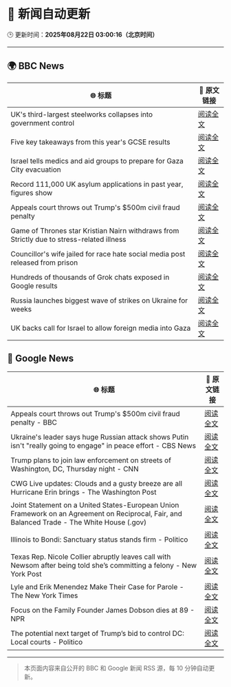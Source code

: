 # 🧠 新闻自动更新

🕒 更新时间：**2025年08月22日 03:00:16（北京时间）**

---

## 🌍 BBC News

| 🌐 标题 | 🔗 原文链接 |
|--------|-------------|
| UK's third-largest steelworks collapses into government control | [阅读全文](https://www.bbc.com/news/articles/cy0818y4jdlo?at_medium=RSS&at_campaign=rss) |
| Five key takeaways from this year's GCSE results | [阅读全文](https://www.bbc.com/news/articles/c70x5j8z34do?at_medium=RSS&at_campaign=rss) |
| Israel tells medics and aid groups to prepare for Gaza City evacuation | [阅读全文](https://www.bbc.com/news/articles/cq589y168e1o?at_medium=RSS&at_campaign=rss) |
| Record 111,000 UK asylum applications in past year, figures show | [阅读全文](https://www.bbc.com/news/articles/cwy1kxv8xewo?at_medium=RSS&at_campaign=rss) |
| Appeals court throws out Trump's $500m civil fraud penalty | [阅读全文](https://www.bbc.com/news/articles/c5y09q1zgg8o?at_medium=RSS&at_campaign=rss) |
| Game of Thrones star Kristian Nairn withdraws from Strictly due to stress-related illness | [阅读全文](https://www.bbc.com/news/articles/c74d71j4433o?at_medium=RSS&at_campaign=rss) |
| Councillor's wife jailed for race hate social media post released from prison | [阅读全文](https://www.bbc.com/news/articles/c5yl7p4l11po?at_medium=RSS&at_campaign=rss) |
| Hundreds of thousands of Grok chats exposed in Google results | [阅读全文](https://www.bbc.com/news/articles/cdrkmk00jy0o?at_medium=RSS&at_campaign=rss) |
| Russia launches biggest wave of strikes on Ukraine for weeks | [阅读全文](https://www.bbc.com/news/articles/c62wj8yje2eo?at_medium=RSS&at_campaign=rss) |
| UK backs call for Israel to allow foreign media into Gaza | [阅读全文](https://www.bbc.com/news/articles/c05ed10zqj8o?at_medium=RSS&at_campaign=rss) |

## 📰 Google News

| 🌐 标题 | 🔗 原文链接 |
|--------|-------------|
| Appeals court throws out Trump's $500m civil fraud penalty - BBC | [阅读全文](https://news.google.com/rss/articles/CBMiWkFVX3lxTE44RngzQWxqQTMyRzJGa2FBWTJmenRQZTlGbzVheFVKaVBuSnEzYURSek9rMWRWQUZKZEl6UFhrZ0p2b2dzWlUySXdjSHRiUUFDbUlwQVpLRk96QdIBX0FVX3lxTFBxSXNCREJoZzdVeDVBQ09OUE9xcXM3VGxvdzVGcERENGR0TXpqODF4TXBFTzhDTDJQMm9MZ2hiQ0dKQ3drRk9hamZfS0JlQ3FTbVN6ZlZpeEE2UmdtVWZF?oc=5) |
| Ukraine's leader says huge Russian attack shows Putin isn't "really going to engage" in peace effort - CBS News | [阅读全文](https://news.google.com/rss/articles/CBMiigFBVV95cUxQOXF2NzlKSDYwN0xfX2N1TGk2NXZLXzc2blFPbGgtM2YtMnpDSkR3ampFdEZTSWRsem5xOVJ3bnJwWmRseU8zU1p3YzNpNDlqcmNIbjBYd3JwYXl3bDlWX0hCcG4wOUIyTWhCMzNjU01idl9VN0pfZ29xSjY2S0RmRWtmRk1jS1BoMGfSAY8BQVVfeXFMUFE0M3BscU42VVBCbThleHR6dnloa2VrY1VPRVdoRTVRd2Fxc1RjQnU5WXNaUTJyaHU4dTh2bXN1UkFnbko4ek5tT2hocFhPWUstYWJzU2FUWG5lSVl1X1FIcmV1RHhYQWM1N0M0TmswOG5pMWxWYlRDc05xSWx2d2lic3VfR2drY3dBU1NLcGs?oc=5) |
| Trump plans to join law enforcement on streets of Washington, DC, Thursday night - CNN | [阅读全文](https://news.google.com/rss/articles/CBMigAFBVV95cUxNMnc1ZjJrU0VQc2NObHJ0dnUydFFZTVlKLTlpaWRVaFVpZ1lqdElpdnNiYngtNWFiaDlJYzcyZGktOWhTUGZSVWQ2Ykp0dEhVV3poc0hIcmt4QlpFLXBKUFlVYzZvc2dnMHBGWENDdUlpekthZ3pZb1Z0R01QVFRiNdIBhgFBVV95cUxPUlVRbXAyN2p3WVptVTZkRGM2WGg1QldDdkJOU2tXUzh1ZFB5V0NWS3lKaWdUYjdrbkx6SFVXR213ZnhTUHFSQWtCMHVBdzM2UHV4ZFBsdFJReHYwVGRnWWJaeDYtV0w4MkxzYzhnN051UnNkaE55dXo4X0lRWkJPNkxFXzlxUQ?oc=5) |
| CWG Live updates: Clouds and a gusty breeze are all Hurricane Erin brings - The Washington Post | [阅读全文](https://news.google.com/rss/articles/CBMikgFBVV95cUxQYXVacWdDY0R6VUVaYnBOdFl4UVFsdVFMcGcyVVEzVFVmeUpSTGg5MG43VGJucWE1QjJvakdpc2JFNHhIc1FXblFTaWtCa1pkbHlrYmhCQUFpUkpEME00YU9oWmlkdXFvZV9NWnFIWTJqNUctRXdneW9Mdi12MmtsUVJUZXhxRU84ZkUtTU5FbWQxUQ?oc=5) |
| Joint Statement on a United States-European Union Framework on an Agreement on Reciprocal, Fair, and Balanced Trade - The White House (.gov) | [阅读全文](https://news.google.com/rss/articles/CBMi_wFBVV95cUxNYmFWSGtzbXNPT0ZHVEdwTWotZEJJdGFiQUlHR3FWN0tjVnpEZTBSNWVFMHdVeTEtOEZwZWd3Tl91NzMzeEh4a3N0MXZ3ZThIUHBWX3hObTBPLXAydG9qQTFRRTk0cmFITFhBbzNPRktGemtWY25EWkZscHoxUnNiQ2tkQlo0bHpaNkNhQkhUN2xmS1I0Vl93dlQxYkRuY1E4dENDSmRCUzdLMmVQVkFBQjhvSEhkUlNNT1FVbHBDVnNjMnlaU1NMVTFfUUxUOWhXbWhfZ1lfNUpvZ2gyZDEwTlZsNUVRLXkxRDdibi1jdG1jX25kUldhQVJFbDBQSTA?oc=5) |
| Illinois to Bondi: Sanctuary status stands firm - Politico | [阅读全文](https://news.google.com/rss/articles/CBMivgFBVV95cUxOVW5UNlBxQndoUzV2YnZnVHltVEp1bGN4enF6N01wbTZxVUc2aUtKZGxYYXg2bHhmVXZpUnhoNkhNS1R5dGhUZWJsNlBUdDRkSXFrYnltVjE1alZxbDZMLWV1OWVUZHh3Uk45SGJ0Z1lfeDZMeVZfUHRXdmpYNEl0WEd1akJkX1BwWWNVV3hGeGg0eVVLNEFnVjZka3hMX2JTUEoyQ0ZBdDdXSG5sVXBxcFJkb2VjX3Q4ZmpBOTl3?oc=5) |
| Texas Rep. Nicole Collier abruptly leaves call with Newsom after being told she’s committing a felony - New York Post | [阅读全文](https://news.google.com/rss/articles/CBMi0gFBVV95cUxQVXFWVGhkU0NRYlVhbUxrekZCeVR0MW13blRMRm1zalNvcURtall3Vi1hNURGN0NBVXEzYXJ3U25BRlFIOUFmclJ2ZThSbVNSNzJlOWlnYzVKbjAwaFBJeUtIWjhraHpvZDFlTGQteWNCWjFCVjJYb1IxQ1l1VmhWMThZT21CZjV2b29sMkNPRU9qMlJuVUI1cnZ5MTNmeWZseVRXNjNNNFR0YjBhMVRHUlp3UWNtdTlJOWdvRTE5WGVvZmp0LTRIRzhGSFdVY3J1NWc?oc=5) |
| Lyle and Erik Menendez Make Their Case for Parole - The New York Times | [阅读全文](https://news.google.com/rss/articles/CBMidkFVX3lxTE1tR3FNZUtFbmZDRFlqYXYyc04yQXVYbVZabnoyc1JWQ1pGSmFnb0Rta2ZCckFjVkprMVFpaHBjdzRGdWFIemZadWctSkdvMHg1WjFqdC1zU0xXSXpFeDNsc0hUX2VaaDZsS0V4OGswaU4tMWx2RWc?oc=5) |
| Focus on the Family Founder James Dobson dies at 89 - NPR | [阅读全文](https://news.google.com/rss/articles/CBMinAFBVV95cUxQdXYwLTRsdy04S2FDS0pRdDlzbXFfTFE3cE5lWWtuWGlMM213ZzZIX01UR21RM1pDRTdJUmFILTFMclVURVlTVWhpVHJVVjNhcmRXTkU4WVU4S2NIUFEtam9HdzQxMnVScEVkZjNvOTZqdWQ3U3o2M1ZwRUxlX1F3dkZ6bHVuRndIdWlpSlVmV2lQTktMWU1wVzVBb2Q?oc=5) |
| The potential next target of Trump’s bid to control DC: Local courts - Politico | [阅读全文](https://news.google.com/rss/articles/CBMihwFBVV95cUxNS1hNbXEzbWtkYnlRRklYTl9GMUNqYWJXOWZ4c3UzOXQ1V0pOX2txYXkzVWNDQjdnUnVYYkRmcXBOYjV3WkVueWxSR0Z4UlRvb2szcVU4WGlQSVR5RVlMVXZvUERCTTBLTWp0ZVY3ZjJHV0VTb2Y4WDN1VEljampQdFhsVXVLXzA?oc=5) |

---
> 本页面内容来自公开的 BBC 和 Google 新闻 RSS 源，每 10 分钟自动更新。
